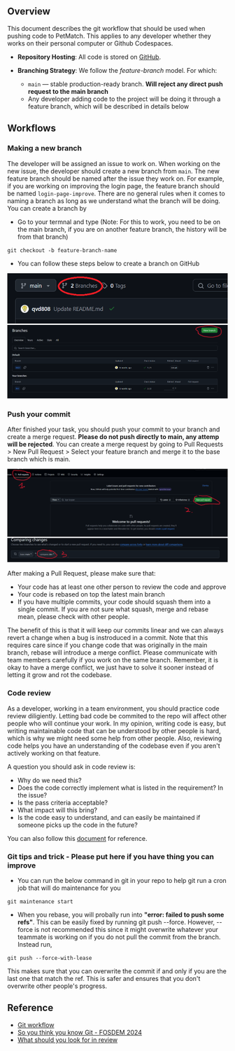 ## Overview
This document describes the git workflow that should be used when pushing code to PetMatch. This applies to any developer whether they works on their personal computer or Github Codespaces.

- **Repository Hosting**: All code is stored on [GitHub](https://github.com/freeCodeCamp-2025-Summer-Hackathon/yellow-packet).

- **Branching Strategy**: We follow the _feature-branch_ model. For which:
  - `main` — stable production-ready branch. **Will reject any direct push request to the main branch**
  - Any developer adding code to the project will be doing it through a feature branch, which will be described in details below

## Workflows
### Making a new branch
The developer will be assigned an issue to work on. When working on the new issue, the developer should create a new branch from `main`. The new feature branch should be named after the issue they work on. For example, if you are working on improving the login page, the feature branch should be named `login-page-improve`. There are no general rules when it comes to naming a branch as long as we understand what the branch will be doing.
You can create a branch by
- Go to your termnal and type (Note: For this to work, you need to be on the main branch, if you are on another feature branch, the history will be from that branch)
```
git checkout -b feature-branch-name
```
- You can follow these steps below to create a branch on GitHub

![Git workflow 1](./images/gitworkflow1.png)
![Git workflow 2](./images/gitworkflow2.png)

### Push your commit
After finished your task, you should push your commit to your branch and create a merge request. **Please do not push directly to main, any attemp will be rejected**.
You can create a merge request by going to Pull Requests > New Pull Request > Select your feature branch and merge it to the base branch which is main.

![Git workflow 3](./images/gitworkflow3.png)
![Git workflow 4](./images/gitworkflow4.png)

After making a Pull Request, please make sure that:
- Your code has at least one other person to review the code and approve
- Your code is rebased on top the latest main branch
- If you have multiple commits, your code should squash them into a single commit. If you are not sure what squash, merge and rebase mean, please check with other people.

The benefit of this is that it will keep our commits linear and we can always revert a change when a bug is instroduced in a commit. Note that this requires care since if you change code that was originally in the main branch, rebase will introduce a merge conflict. Please communicate with team members carefully if you work on the same branch. Remember, it is okay to have a merge conflict, we just have to solve it sooner instead of letting it grow and rot the codebase.

### Code review
As a developer, working in a team environment, you should practice code review diligiently. Letting bad code be commited to the repo will affect other people who will continue your work. In my opinion, writing code is easy, but writing maintainable code that can be understood by other people is hard, which is why we might need some help from other people. Also, reviewing code helps you have an understanding of the codebase even if you aren't actively working on that feature.

A question you should ask in code review is:
- Why do we need this?
- Does the code correctly implement what is listed in the requirement? In the issue?
- Is the pass criteria acceptable?
- What impact will this bring?
- Is the code easy to understand, and can easily be maintained if someone picks up the code in the future?

You can also follow this [document](https://google.github.io/eng-practices/review/reviewer/looking-for.html) for reference.

### Git tips and trick - Please put here if you have thing you can improve
- You can run the below command in git in your repo to help git run a cron job that will do maintenance for you
```
git maintenance start
```
- When you rebase, you will probally run into **"error: failed to push some refs"**. This can be easily fixed by running git push --force. However, --force is not recommended this since it might overwrite whatever your teammate is working on if you do not pull the commit from the branch. Instead run,
```
git push --force-with-lease
```
This makes sure that you can overwrite the commit if and only if you are the last one that match the ref. This is safer and ensures that you don't overwrite other people's progress.
## Reference
- [Git workflow](https://github.com/asmeurer/git-workflow)
- [So you think you know Git - FOSDEM 2024](https://www.youtube.com/watch?v=aolI_Rz0ZqY)
- [What should you look for in review](https://google.github.io/eng-practices/review/reviewer/looking-for.html)
